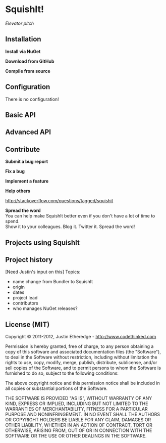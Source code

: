SquishIt!
=
*Elevator pitch*

Installation
-
**Install via NuGet**<br />

**Download from GitHub**<br />

**Compile from source**<br />

Configuration
-
There is no configuration!

Basic API
-

Advanced API
-

Contribute
- 
**Submit a bug report**

**Fix a bug**

**Implement a feature**

**Help others**<br />

http://stackoverflow.com/questions/tagged/squishit

**Spread the word**<br />
You can help make SquishIt better even if you don't have a lot of time to spend.<br />
Show it to your colleagues. Blog it. Twitter it. Spread the word!

Projects using SquishIt
-

Project history
-
[Need Justin's input on this]
Topics:
* name change from Bundler to SquishIt
* origin
* dates
* project lead
* contributors
* who manages NuGet releases?

License (MIT)
-
Copyright © 2011-2012, Justin Etheredge - http://www.codethinked.com

Permission is hereby granted, free of charge, to any person obtaining a copy of 
this software and associated documentation files (the "Software"), to deal in the 
Software without restriction, including without limitation the rights to use, copy, 
modify, merge, publish, distribute, sublicense, and/or sell copies of the Software, 
and to permit persons to whom the Software is furnished to do so, subject to the 
following conditions:

The above copyright notice and this permission notice shall be included in all 
copies or substantial portions of the Software.

THE SOFTWARE IS PROVIDED "AS IS", WITHOUT WARRANTY OF ANY KIND, EXPRESS OR IMPLIED, 
INCLUDING BUT NOT LIMITED TO THE WARRANTIES OF MERCHANTABILITY, FITNESS FOR A 
PARTICULAR PURPOSE AND NONINFRINGEMENT. IN NO EVENT SHALL THE AUTHORS OR COPYRIGHT 
HOLDERS BE LIABLE FOR ANY CLAIM, DAMAGES OR OTHER LIABILITY, WHETHER IN AN ACTION OF 
CONTRACT, TORT OR OTHERWISE, ARISING FROM, OUT OF OR IN CONNECTION WITH THE SOFTWARE 
OR THE USE OR OTHER DEALINGS IN THE SOFTWARE.